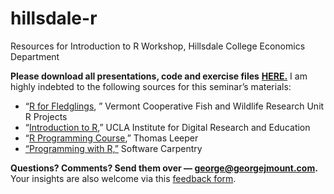 # hillsdale-r
Resources for Introduction to R Workshop, Hillsdale College Economics Department

**Please download all presentations, code and exercise files** [**HERE.**](https://drive.google.com/drive/folders/15Y2MKxbm0qCAbU9d231BOw1PdTVk-XO0?usp=sharing)
I am highly indebted to the following sources for this seminar’s materials:

- “[R for Fledglings](https://www.uvm.edu/rsenr/vtcfwru/R/?Page=fledglings/fledglings.htm), ” Vermont Cooperative Fish and Wildlife Research Unit R Projects
- “[Introduction to R](https://stats.idre.ucla.edu/r/seminars/intro/),” UCLA Institute for Digital Research and Education
- “[R Programming Course](http://thomasleeper.com/Rcourse/),” Thomas Leeper
- [“Programming with R,”](https://swcarpentry.github.io/r-novice-inflammation/) Software Carpentry

**Questions? Comments? Send them over — george@georgejmount.com.**  Your insights are also welcome via this [feedback form](https://docs.google.com/forms/d/e/1FAIpQLSe21yGU-Hdw5QjXh1S5kuB8diZYQwhmU7mjzgEUEZMrwWLsfA/viewform).
